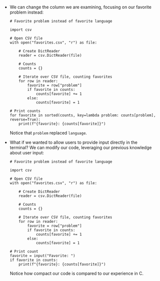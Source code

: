 
*   We can change the column we are examining, focusing on our favorite problem instead:
    
        # Favorite problem instead of favorite language
        
        import csv
        
        # Open CSV file
        with open("favorites.csv", "r") as file:
        
            # Create DictReader
            reader = csv.DictReader(file)
        
            # Counts
            counts = {}
        
            # Iterate over CSV file, counting favorites
            for row in reader:
                favorite = row["problem"]
                if favorite in counts:
                    counts[favorite] += 1
                else:
                    counts[favorite] = 1
        
        # Print counts
        for favorite in sorted(counts, key=lambda problem: counts[problem], reverse=True):
            print(f"{favorite}: {counts[favorite]}")
        
    
    Notice that `problem` replaced `language`.
    
*   What if we wanted to allow users to provide input directly in the terminal? We can modify our code, leveraging our previous knowledge about user input:
    
        # Favorite problem instead of favorite language
        
        import csv
        
        # Open CSV file
        with open("favorites.csv", "r") as file:
        
            # Create DictReader
            reader = csv.DictReader(file)
        
            # Counts
            counts = {}
        
            # Iterate over CSV file, counting favorites
            for row in reader:
                favorite = row["problem"]
                if favorite in counts:
                    counts[favorite] += 1
                else:
                    counts[favorite] = 1
        
        # Print count
        favorite = input("Favorite: ")
        if favorite in counts:
            print(f"{favorite}: {counts[favorite]}")
        
    
    Notice how compact our code is compared to our experience in C.
    
